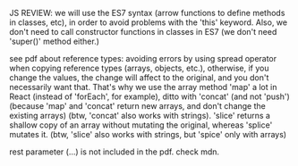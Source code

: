 JS REVIEW:
we will use the ES7 syntax (arrow functions to define methods in classes, etc), in order to avoid problems with the 'this' keyword.
Also, we don't need to call constructor functions in classes in ES7 (we don't need 'super()' method either.)

see pdf about reference types: avoiding errors by using spread operator when copying reference types (arrays, objects, etc.), otherwise, if you change the values, the change will affect to the original, and you don't necessarily want that. That's why we use the array method 'map' a lot in React (instead of 'forEach', for example), ditto with 'concat' (and not 'push') (because 'map' and 'concat' return new arrays, and don't change the existing arrays) (btw, 'concat' also works with strings). 'slice' returns a shallow copy of an array without mutating the original, whereas 'splice' mutates it. (btw, 'slice' also works with strings, but 'spice' only with arrays)

rest parameter (...) is not included in the pdf. check mdn.
